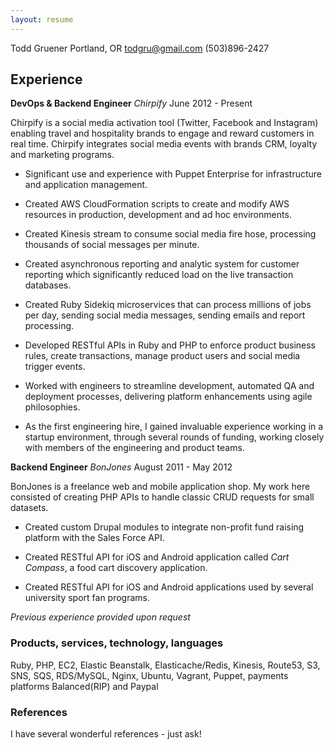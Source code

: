 ```yaml
---
layout: resume
---
```


Todd Gruener 
Portland, OR 
todgru@gmail.com
(503)896-2427

## Experience

**DevOps & Backend Engineer** _Chirpify_ June 2012 - Present

Chirpify is a social media activation tool (Twitter, Facebook and Instagram) enabling travel and hospitality brands to engage and reward customers in real time. Chirpify integrates social media events with brands CRM, loyalty and marketing programs.

* Significant use and experience with Puppet Enterprise for infrastructure and application management.

* Created AWS CloudFormation scripts to create and modify AWS resources in  production, development and ad hoc environments.

* Created Kinesis stream to consume social media fire hose, processing thousands of social messages per minute.

* Created asynchronous reporting and analytic system for customer reporting which significantly reduced load on the live transaction databases.

* Created Ruby Sidekiq microservices that can process millions of jobs per day,  sending social media messages, sending emails and report processing.

* Developed RESTful APIs in Ruby and PHP to enforce product business rules, create transactions, manage product users and social media trigger events.

* Worked with engineers to streamline development, automated QA and deployment processes, delivering platform enhancements using agile philosophies.

* As the first engineering hire, I gained invaluable experience working in a startup environment, through several rounds of funding, working closely with members of the engineering and product teams.

**Backend Engineer** _BonJones_ August 2011 - May 2012

BonJones is a freelance web and mobile application shop. My work here consisted of creating PHP APIs to handle classic CRUD requests for small datasets.

* Created custom Drupal modules to integrate non-profit fund raising platform with the Sales Force API.

* Created RESTful API for iOS and Android application called _Cart Compass_, a food cart discovery application.

* Created RESTful API for iOS and Android applications used by several university sport fan programs.

_Previous experience provided upon request_


### Products, services, technology, languages

Ruby, PHP, EC2, Elastic Beanstalk, Elasticache/Redis, Kinesis, Route53, S3, SNS, SQS, RDS/MySQL, Nginx, Ubuntu, Vagrant, Puppet, payments platforms Balanced(RIP) and Paypal

### References

I have several wonderful references - just ask!
